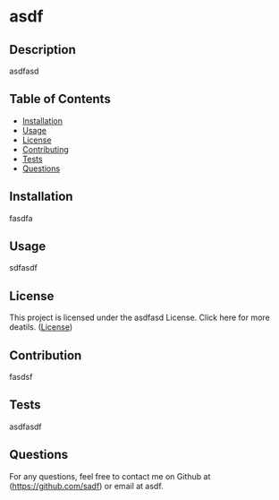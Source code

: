 # asdf

## Description

asdfasd

## Table of Contents

- [Installation](#installation)
- [Usage](#usage)
- [License](#license)
- [Contributing](#contributing)
- [Tests](#tests)
- [Questions](#questions)

## Installation

fasdfa

## Usage

sdfasdf

## License

This project is licensed under the asdfasd License. Click here for more deatils. ([License](https://opensource.org/licenses/asdfasd))

## Contribution

fasdsf

## Tests

asdfasdf

## Questions

For any questions, feel free to contact me on Github at (https://github.com/sadf) or email at asdf.
